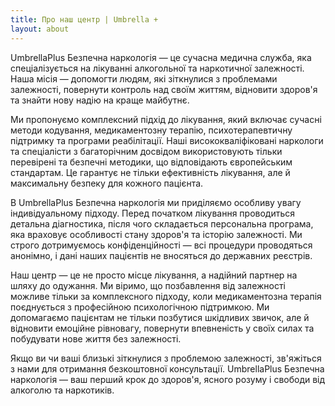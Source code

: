 ```yaml
---
title: Про наш центр | Umbrella +
layout: about
---
```


UmbrellaPlus Безпечна наркологія — це сучасна медична служба, яка спеціалізується на лікуванні алкогольної та наркотичної залежності. Наша місія — допомогти людям, які зіткнулися з проблемами залежності, повернути контроль над своїм життям, відновити здоров'я та знайти нову надію на краще майбутнє.

Ми пропонуємо комплексний підхід до лікування, який включає сучасні методи кодування, медикаментозну терапію, психотерапевтичну підтримку та програми реабілітації. Наші висококваліфіковані наркологи та спеціалісти з багаторічним досвідом використовують тільки перевірені та безпечні методики, що відповідають європейським стандартам. Це гарантує не тільки ефективність лікування, але й максимальну безпеку для кожного пацієнта.

В UmbrellaPlus Безпечна наркологія ми приділяємо особливу увагу індивідуальному підходу. Перед початком лікування проводиться детальна діагностика, після чого складається персональна програма, яка враховує особливості стану здоров'я та історію залежності. Ми строго дотримуємось конфіденційності — всі процедури проводяться анонімно, і дані наших пацієнтів не вносяться до державних реєстрів.

Наш центр — це не просто місце лікування, а надійний партнер на шляху до одужання. Ми віримо, що позбавлення від залежності можливе тільки за комплексного підходу, коли медикаментозна терапія поєднується з професійною психологічною підтримкою. Ми допомагаємо пацієнтам не тільки позбутися шкідливих звичок, але й відновити емоційне рівновагу, повернути впевненість у своїх силах та побудувати нове життя без залежності.

Якщо ви чи ваші близькі зіткнулися з проблемою залежності, зв'яжіться з нами для отримання безкоштовної консультації. UmbrellaPlus Безпечна наркологія — ваш перший крок до здоров'я, ясного розуму і свободи від алкоголю та наркотиків.

